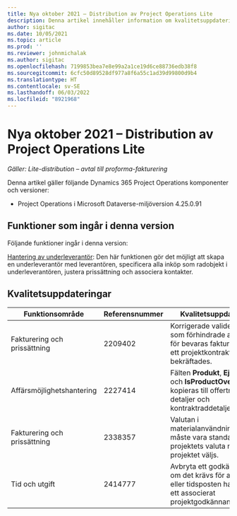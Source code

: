 ```yaml
---
title: Nya oktober 2021 – Distribution av Project Operations Lite
description: Denna artikel innehåller information om kvalitetsuppdateringarna som är tillgängliga i distributionsversionen av Project Operations Lite för oktober 2021.
author: sigitac
ms.date: 10/05/2021
ms.topic: article
ms.prod: ''
ms.reviewer: johnmichalak
ms.author: sigitac
ms.openlocfilehash: 7199853bea7e8e99a2a1ce19d6ce88736edb38f8
ms.sourcegitcommit: 6cfc50d89528df977a8f6a55c1ad39d99800d9b4
ms.translationtype: HT
ms.contentlocale: sv-SE
ms.lasthandoff: 06/03/2022
ms.locfileid: "8921968"
---
```

# <a name="whats-new-october-2021---project-operations-lite-deployment"></a>Nya oktober 2021 – Distribution av Project Operations Lite

_Gäller: Lite-distribution – avtal till proforma-fakturering_

Denna artikel gäller följande Dynamics 365 Project Operations komponenter och versioner:

  - Project Operations i Microsoft Dataverse-miljöversion 4.25.0.91


## <a name="features-included-in-this-release"></a>Funktioner som ingår i denna version

Följande funktioner ingår i denna version:

[Hantering av underleverantör](../subcontracting/managing-subcontracts-overview.md): Den här funktionen gör det möjligt att skapa en underleverantör med leverantören, specificera alla inköp som radobjekt i underleverantören, justera prissättning och associera kontakter.


## <a name="quality-updates"></a>Kvalitetsuppdateringar

| **Funktionsområde** | **Referensnummer** | **Kvalitetsuppdatering** |
| --- | --- | --- |
| Fakturering och prissättning | 2209402 | Korrigerade valideringarna som förhindrade att belopp för bevaras faktureras när ett projektkontrakt bekräftades. |
|   Affärsmöjlighetshantering | 2227414 | Fälten **Produkt**, **Ej i register** och **IsProductOverriden** kopieras till offertradens detaljer och kontraktraddetaljer. |
| Fakturering och prissättning | 2338357 | Valutan i materialanvändningsloggen måste vara standard i projektets valuta när projektet väljs. |
| Tid och utgift | 2414777 | Avbryta ett godkännande om det krävs för att utgifter eller tidsposten har fler än ett associerat projektgodkännande. |
